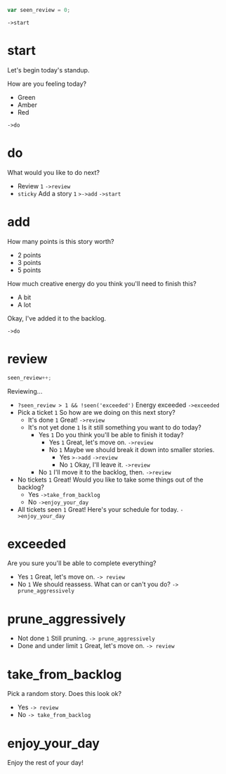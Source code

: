 
```js
var seen_review = 0;
```

`->start`

# start

Let's begin today's standup.

<!-- This records energy level -->
How are you feeling today?

- Green
- Amber
- Red

`->do`

# do

What would you like to do next?

- Review `1` `->review`
- `sticky` Add a story `1` `>->add` `->start`

# add

How many points is this story worth?

- 2 points
- 3 points
- 5 points

How much creative energy do you think you'll need to finish this?

- A bit
- A lot

Okay, I've added it to the backlog.

`->do`

# review

```js
seen_review++;
```

Reviewing...

<!--Debug {saw_review} {review} {TURNS_SINCE(->review)}-->

- `?seen_review > 1 && !seen('exceeded')` Energy exceeded `->exceeded`
- Pick a ticket `1` So how are we doing on this next story?
    - It's done `1` Great! `->review`
    - It's not yet done `1` Is it still something you want to do today?
        - Yes `1` Do you think you'll be able to finish it today?
            - Yes `1` Great, let's move on. `->review`
            - No `1` Maybe we should break it down into smaller stories.
                - Yes `>->add` `->review`
                - No `1` Okay, I'll leave it. `->review`
        - No `1` I'll move it to the backlog, then. `->review`
- No tickets `1` Great!
    Would you like to take some things out of the backlog?
    - Yes `->take_from_backlog`
    - No `->enjoy_your_day`
- All tickets seen `1` Great! Here's your schedule for today. `->enjoy_your_day`

# exceeded

Are you sure you'll be able to complete everything?

- Yes `1` Great, let's move on. `-> review`
- No `1` We should reassess. What can or can't you do? `-> prune_aggressively`

# prune_aggressively

- Not done `1` Still pruning. `-> prune_aggressively`
- Done and under limit `1` Great, let's move on. `-> review`

# take_from_backlog

Pick a random story. Does this look ok?

+ Yes `-> review`
+ No `-> take_from_backlog`

# enjoy_your_day

Enjoy the rest of your day!
